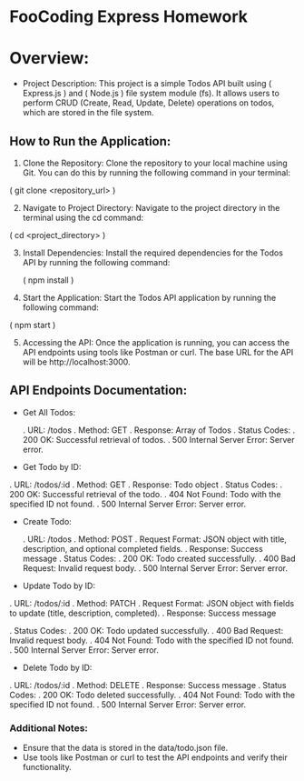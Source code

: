 # FooCoding Express Homework

# Overview:

* Project Description: This project is a simple Todos API built using ( Express.js ) and ( Node.js ) file system module (fs). It allows users to perform CRUD (Create, Read, Update, Delete) operations on todos, which are stored in the file system.

## How to Run the Application:

1. Clone the Repository: Clone the repository to your local machine using Git. You can do this by running the following command in your terminal:

  ( git clone <repository_url> )

2. Navigate to Project Directory: Navigate to the project directory in the terminal using the cd command:

( cd <project_directory> )

3. Install Dependencies: Install the required dependencies for the Todos API by running the following command:

   ( npm install )

4. Start the Application: Start the Todos API application by running the following command:

  ( npm start )

5. Accessing the API: Once the application is running, you can access the API endpoints using tools like Postman or curl. The base URL for the API will be http://localhost:3000.


## API Endpoints Documentation:

* Get All Todos:

   . URL: /todos
   . Method: GET
   . Response: Array of Todos
   . Status Codes:
       . 200 OK: Successful retrieval of todos.
       . 500 Internal Server Error: Server error.
       
* Get Todo by ID:

. URL: /todos/:id
. Method: GET
. Response: Todo object
. Status Codes:
    . 200 OK: Successful retrieval of the todo.
    . 404 Not Found: Todo with the specified ID not 
      found.
    . 500 Internal Server Error: Server error.

* Create Todo:
  
  . URL: /todos
  . Method: POST
  . Request Format: JSON object with title, 
    description, and optional completed fields.
  . Response: Success message
  . Status Codes:
     . 200 OK: Todo created successfully.
     . 400 Bad Request: Invalid request body.
     . 500 Internal Server Error: Server error.

* Update Todo by ID:

. URL: /todos/:id
. Method: PATCH
. Request Format: JSON object with fields to update 
  (title, description, completed).
. Response: Success message

. Status Codes:
   . 200 OK: Todo updated successfully.
   . 400 Bad Request: Invalid request body.
   . 404 Not Found: Todo with the specified ID not 
     found.
   . 500 Internal Server Error: Server error.

* Delete Todo by ID:

. URL: /todos/:id
. Method: DELETE
. Response: Success message
. Status Codes:
   . 200 OK: Todo deleted successfully.
   . 404 Not Found: Todo with the specified ID not 
      found.
   . 500 Internal Server Error: Server error.

### Additional Notes:

* Ensure that the data is stored in the 
   data/todo.json file.
* Use tools like Postman or curl to test the API 
  endpoints and verify their functionality.
